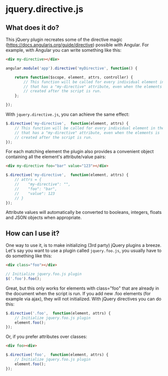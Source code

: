 # jquery.directive.js #

## What does it do?

This jQuery plugin recreates some of the directive magic (https://docs.angularjs.org/guide/directive) possible with Angular.
For example, with Angular you can write something like this:

```html
<div my-directive></div>
```

```javascript
angular.module('app').directive('myDirective', function() {

    return function($scope, element, attrs, controller) {
        // This function will be called for every individual element in the page
        // that has a "my-directive" attribute, even when the elements is
        // created after the script is run.
    };

});
```

With `jquery.directive.js`, you can achieve the same effect:

```javascript
$.directive('my-directive',  function(element, attrs) {  
    // This function will be called for every individual element in the page
    // that has a "my-directive" attribute, even when the elements is
    // created after the script is run.
});
```

For each matching element the plugin also provides a convenient
object containing all the element's attribute/value pairs:

```html
<div my-directive foo="bar" value="123"></div>
```

```javascript
$.directive('my-directive',  function(element, attrs) {  
    // attrs = {
    //    "my-directive": "",
    //    "foo": "bar",
    //    "value": 123
    // }
});
```

Attribute values will automatically be converted to booleans, integers,
floats and JSON objects when appropriate.

## How can I use it?

One way to use it, is to make initializing (3rd party) jQuery plugins a breeze.
Let's say you want to use a plugin called `jquery.foo.js`, you usually
have to do something like this:

```html
<div class="foo"></div>
```

```javascript
// Initialize jquery.foo.js plugin
$('.foo').foo();
```

Great, but this only works for elements with class="foo" that are already in
the document when the script is run. If you add new .foo elements (for example
via ajax), they will not initialized. With jQuery directives
you can do this:

```javascript
$.directive('.foo',  function(element, attrs) {  
    // Initialize jquery.foo.js plugin
    element.foo();
});
```

Or, if you prefer attributes over classes:

```html
<div foo><div>
```

```javascript
$.directive('foo',  function(element, attrs) {  
    // Initialize jquery.foo.js plugin
    element.foo();
});
```
